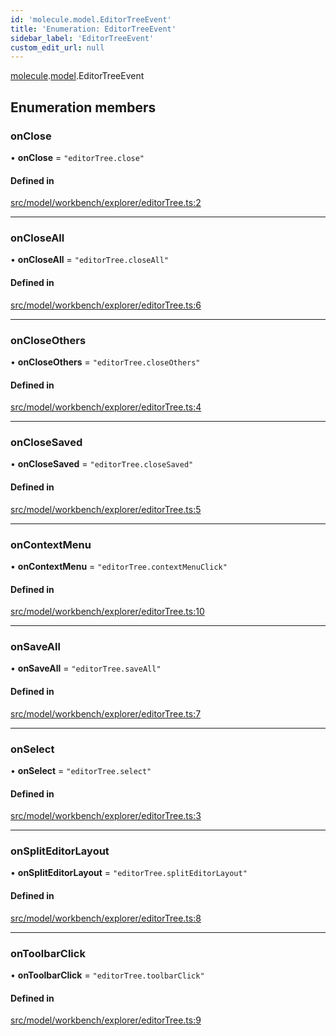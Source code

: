 ```yaml
---
id: 'molecule.model.EditorTreeEvent'
title: 'Enumeration: EditorTreeEvent'
sidebar_label: 'EditorTreeEvent'
custom_edit_url: null
---
```


[molecule](../namespaces/molecule).[model](../namespaces/molecule.model).EditorTreeEvent

## Enumeration members

### onClose

• **onClose** = `"editorTree.close"`

#### Defined in

[src/model/workbench/explorer/editorTree.ts:2](https://github.com/DTStack/molecule/blob/b5324fcf/src/model/workbench/explorer/editorTree.ts#L2)

---

### onCloseAll

• **onCloseAll** = `"editorTree.closeAll"`

#### Defined in

[src/model/workbench/explorer/editorTree.ts:6](https://github.com/DTStack/molecule/blob/b5324fcf/src/model/workbench/explorer/editorTree.ts#L6)

---

### onCloseOthers

• **onCloseOthers** = `"editorTree.closeOthers"`

#### Defined in

[src/model/workbench/explorer/editorTree.ts:4](https://github.com/DTStack/molecule/blob/b5324fcf/src/model/workbench/explorer/editorTree.ts#L4)

---

### onCloseSaved

• **onCloseSaved** = `"editorTree.closeSaved"`

#### Defined in

[src/model/workbench/explorer/editorTree.ts:5](https://github.com/DTStack/molecule/blob/b5324fcf/src/model/workbench/explorer/editorTree.ts#L5)

---

### onContextMenu

• **onContextMenu** = `"editorTree.contextMenuClick"`

#### Defined in

[src/model/workbench/explorer/editorTree.ts:10](https://github.com/DTStack/molecule/blob/b5324fcf/src/model/workbench/explorer/editorTree.ts#L10)

---

### onSaveAll

• **onSaveAll** = `"editorTree.saveAll"`

#### Defined in

[src/model/workbench/explorer/editorTree.ts:7](https://github.com/DTStack/molecule/blob/b5324fcf/src/model/workbench/explorer/editorTree.ts#L7)

---

### onSelect

• **onSelect** = `"editorTree.select"`

#### Defined in

[src/model/workbench/explorer/editorTree.ts:3](https://github.com/DTStack/molecule/blob/b5324fcf/src/model/workbench/explorer/editorTree.ts#L3)

---

### onSplitEditorLayout

• **onSplitEditorLayout** = `"editorTree.splitEditorLayout"`

#### Defined in

[src/model/workbench/explorer/editorTree.ts:8](https://github.com/DTStack/molecule/blob/b5324fcf/src/model/workbench/explorer/editorTree.ts#L8)

---

### onToolbarClick

• **onToolbarClick** = `"editorTree.toolbarClick"`

#### Defined in

[src/model/workbench/explorer/editorTree.ts:9](https://github.com/DTStack/molecule/blob/b5324fcf/src/model/workbench/explorer/editorTree.ts#L9)
